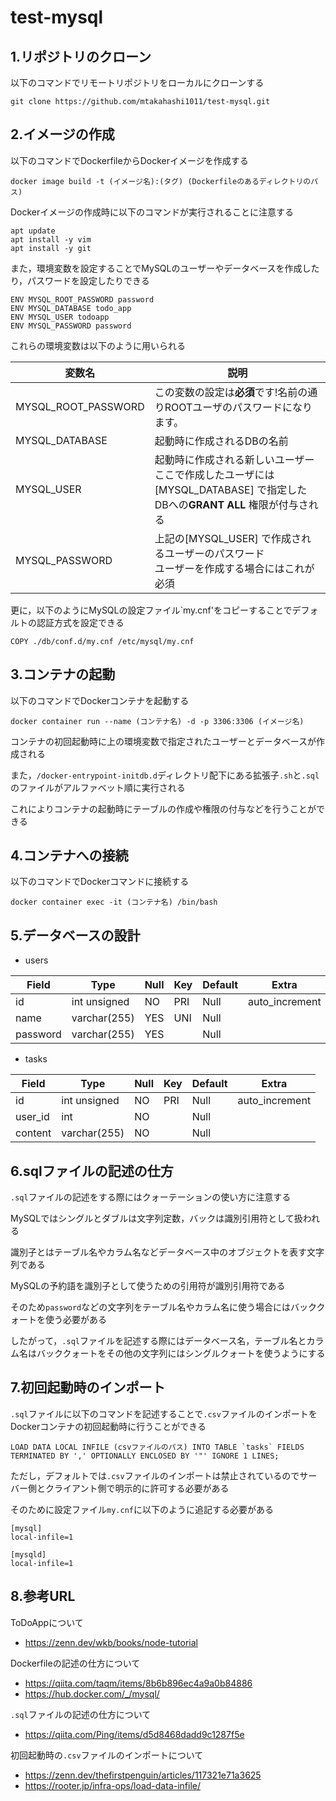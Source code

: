 # test-mysql

## 1.リポジトリのクローン
以下のコマンドでリモートリポジトリをローカルにクローンする
```
git clone https://github.com/mtakahashi1011/test-mysql.git
```

## 2.イメージの作成
以下のコマンドでDockerfileからDockerイメージを作成する
```
docker image build -t (イメージ名):(タグ) (Dockerfileのあるディレクトリのパス)
```
Dockerイメージの作成時に以下のコマンドが実行されることに注意する
```
apt update
apt install -y vim
apt install -y git
```
また，環境変数を設定することでMySQLのユーザーやデータベースを作成したり，パスワードを設定したりできる
```
ENV MYSQL_ROOT_PASSWORD password
ENV MYSQL_DATABASE todo_app
ENV MYSQL_USER todoapp
ENV MYSQL_PASSWORD password
```
これらの環境変数は以下のように用いられる

|変数名|説明|
|---|---|
|MYSQL_ROOT_PASSWORD| この変数の設定は**必須**です!名前の通りROOTユーザのパスワードになります。 |
|MYSQL_DATABASE| 起動時に作成されるDBの名前|
|MYSQL_USER| 起動時に作成される新しいユーザー<br>ここで作成したユーザには[MYSQL_DATABASE] で指定したDBへの**GRANT ALL** 権限が付与される|
|MYSQL_PASSWORD|上記の[MYSQL_USER] で作成されるユーザーのパスワード<br>ユーザーを作成する場合にはこれが必須|

更に，以下のようにMySQLの設定ファイル`my.cnf'をコピーすることでデフォルトの認証方式を設定できる
```
COPY ./db/conf.d/my.cnf /etc/mysql/my.cnf
```

## 3.コンテナの起動
以下のコマンドでDockerコンテナを起動する
```
docker container run --name (コンテナ名) -d -p 3306:3306 (イメージ名)
```
コンテナの初回起動時に上の環境変数で指定されたユーザーとデータベースが作成される

また，`/docker-entrypoint-initdb.d`ディレクトリ配下にある拡張子`.sh`と`.sql`のファイルがアルファベット順に実行される

これによりコンテナの起動時にテーブルの作成や権限の付与などを行うことができる

## 4.コンテナへの接続
以下のコマンドでDockerコマンドに接続する
```
docker container exec -it (コンテナ名) /bin/bash
```

## 5.データベースの設計
- users
  
|Field|Type|Null|Key|Default|Extra|
|---|---|---|---|---|---|
|id|int unsigned|NO|PRI|Null|auto_increment|
|name|varchar(255)|YES|UNI|Null||
|password|varchar(255)|YES||Null||

- tasks

|Field|Type|Null|Key|Default|Extra|
|---|---|---|---|---|---|
|id|int unsigned|NO|PRI|Null|auto_increment|
|user_id|int|NO||Null||
|content|varchar(255)|NO||Null||

## 6.sqlファイルの記述の仕方
`.sql`ファイルの記述をする際にはクォーテーションの使い方に注意する

MySQLではシングルとダブルは文字列定数，バックは識別引用符として扱われる

識別子とはテーブル名やカラム名などデータベース中のオブジェクトを表す文字列である

MySQLの予約語を識別子として使うための引用符が識別引用符である

そのため`password`などの文字列をテーブル名やカラム名に使う場合にはバッククォートを使う必要がある

したがって，`.sql`ファイルを記述する際にはデータベース名，テーブル名とカラム名はバッククォートをその他の文字列にはシングルクォートを使うようにする

## 7.初回起動時のインポート
`.sql`ファイルに以下のコマンドを記述することで`.csv`ファイルのインポートをDockerコンテナの初回起動時に行うことができる
```
LOAD DATA LOCAL INFILE (csvファイルのパス) INTO TABLE `tasks` FIELDS TERMINATED BY ',' OPTIONALLY ENCLOSED BY '"' IGNORE 1 LINES;
```
ただし，デフォルトでは`.csv`ファイルのインポートは禁止されているのでサーバー側とクライアント側で明示的に許可する必要がある

そのために設定ファイル`my.cnf`に以下のように追記する必要がある
```
[mysql]
local-infile=1 

[mysqld]
local-infile=1
```

## 8.参考URL
ToDoAppについて
- https://zenn.dev/wkb/books/node-tutorial
  
Dockerfileの記述の仕方について
- https://qiita.com/taqm/items/8b6b896ec4a9a0b84886
- https://hub.docker.com/_/mysql/

`.sql`ファイルの記述の仕方について
- https://qiita.com/Ping/items/d5d8468dadd9c1287f5e

初回起動時の`.csv`ファイルのインポートについて
- https://zenn.dev/thefirstpenguin/articles/117321e71a3625
- https://rooter.jp/infra-ops/load-data-infile/
